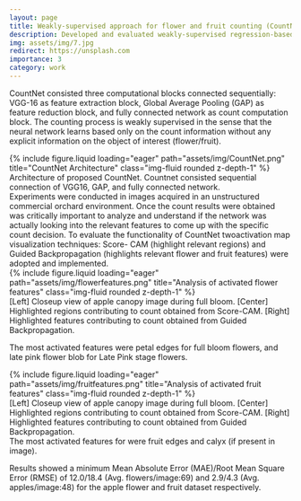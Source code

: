 ```yaml
---
layout: page
title: Weakly-supervised approach for flower and fruit counting (CountNet)
description: Developed and evaluated weakly-supervised regression-based approach for flower and fruit counting in orchard images.
img: assets/img/7.jpg
redirect: https://unsplash.com
importance: 3
category: work
---
```


CountNet consisted three computational blocks connected sequentially: VGG-16 as feature extraction block, Global Average Pooling (GAP) as feature reduction block, and fully connected network as count computation block. The counting process is weakly supervised in the sense that the neural network learns based only on the count information without any explicit information on the object of interest (flower/fruit).

<div class="row">
    <div class="col-sm mt-3 mt-md-0">
        {% include figure.liquid loading="eager" path="assets/img/CountNet.png" title="CountNet Architecture" class="img-fluid rounded z-depth-1" %}
    </div>
</div>
<div class="caption">
    Architecture of proposed CountNet. Countnet consisted sequential connection of VGG16, GAP, and fully connected network.
</div>
Experiments were conducted in images acquired in an unstructured commercial orchard environment. Once the count results were obtained was critically important to analyze and understand if the network was actually looking into the relevant features to come up with the specific count decision. To evaluate the functionality of CountNet twoactivation map visualization techniques: Score-
CAM (highlight relevant regions) and Guided Backpropagation (highlights relevant flower and fruit features) were adopted and implemented.

<div class="row">
    <div class="col-sm mt-3 mt-md-0">
        {% include figure.liquid loading="eager" path="assets/img/flowerfeatures.png" title="Analysis of activated flower features" class="img-fluid rounded z-depth-1" %}
    </div>
</div>
<div class="caption">
    [Left] Closeup view of apple canopy image  during full bloom. [Center] Highlighted regions contributing to count obtained from Score-CAM. [Right] Highlighted features contributing to count obtained from Guided Backpropagation.
</div>

The most activated features were petal edges for full bloom flowers, and late pink flower blob for Late Pink stage flowers.
<div class="row">
    <div class="col-sm mt-3 mt-md-0">
        {% include figure.liquid loading="eager" path="assets/img/fruitfeatures.png" title="Analysis of activated fruit features" class="img-fluid rounded z-depth-1" %}
    </div>
</div>
<div class="caption">
    [Left] Closeup view of apple canopy image  during full bloom. [Center] Highlighted regions contributing to count obtained from Score-CAM. [Right] Highlighted features contributing to count obtained from Guided Backpropagation.
</div>
The most activated features for were fruit edges and calyx (if present in image).

Results showed a minimum Mean Absolute
Error (MAE)/Root Mean Square Error (RMSE) of 12.0/18.4 (Avg. flowers/image:69) and 2.9/4.3 (Avg. apples/image:48) for the apple flower and fruit dataset respectively.
